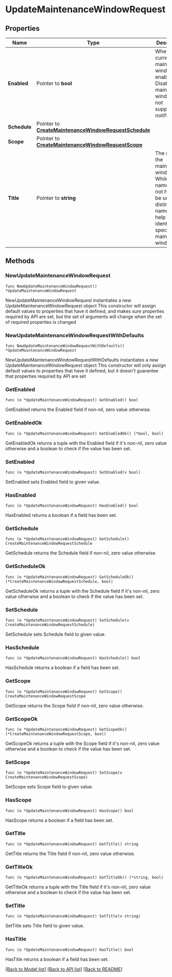 # UpdateMaintenanceWindowRequest

## Properties

Name | Type | Description | Notes
------------ | ------------- | ------------- | -------------
**Enabled** | Pointer to **bool** | Whether the current maintenance window is enabled. Disabled maintenance windows do not suppress notifications. | [optional] 
**Schedule** | Pointer to [**CreateMaintenanceWindowRequestSchedule**](CreateMaintenanceWindowRequestSchedule.md) |  | [optional] 
**Scope** | Pointer to [**CreateMaintenanceWindowRequestScope**](CreateMaintenanceWindowRequestScope.md) |  | [optional] 
**Title** | Pointer to **string** | The name of the maintenance window. While this name does not have to be unique, a distinctive name can help you identify a specific maintenance window. | [optional] 

## Methods

### NewUpdateMaintenanceWindowRequest

`func NewUpdateMaintenanceWindowRequest() *UpdateMaintenanceWindowRequest`

NewUpdateMaintenanceWindowRequest instantiates a new UpdateMaintenanceWindowRequest object
This constructor will assign default values to properties that have it defined,
and makes sure properties required by API are set, but the set of arguments
will change when the set of required properties is changed

### NewUpdateMaintenanceWindowRequestWithDefaults

`func NewUpdateMaintenanceWindowRequestWithDefaults() *UpdateMaintenanceWindowRequest`

NewUpdateMaintenanceWindowRequestWithDefaults instantiates a new UpdateMaintenanceWindowRequest object
This constructor will only assign default values to properties that have it defined,
but it doesn't guarantee that properties required by API are set

### GetEnabled

`func (o *UpdateMaintenanceWindowRequest) GetEnabled() bool`

GetEnabled returns the Enabled field if non-nil, zero value otherwise.

### GetEnabledOk

`func (o *UpdateMaintenanceWindowRequest) GetEnabledOk() (*bool, bool)`

GetEnabledOk returns a tuple with the Enabled field if it's non-nil, zero value otherwise
and a boolean to check if the value has been set.

### SetEnabled

`func (o *UpdateMaintenanceWindowRequest) SetEnabled(v bool)`

SetEnabled sets Enabled field to given value.

### HasEnabled

`func (o *UpdateMaintenanceWindowRequest) HasEnabled() bool`

HasEnabled returns a boolean if a field has been set.

### GetSchedule

`func (o *UpdateMaintenanceWindowRequest) GetSchedule() CreateMaintenanceWindowRequestSchedule`

GetSchedule returns the Schedule field if non-nil, zero value otherwise.

### GetScheduleOk

`func (o *UpdateMaintenanceWindowRequest) GetScheduleOk() (*CreateMaintenanceWindowRequestSchedule, bool)`

GetScheduleOk returns a tuple with the Schedule field if it's non-nil, zero value otherwise
and a boolean to check if the value has been set.

### SetSchedule

`func (o *UpdateMaintenanceWindowRequest) SetSchedule(v CreateMaintenanceWindowRequestSchedule)`

SetSchedule sets Schedule field to given value.

### HasSchedule

`func (o *UpdateMaintenanceWindowRequest) HasSchedule() bool`

HasSchedule returns a boolean if a field has been set.

### GetScope

`func (o *UpdateMaintenanceWindowRequest) GetScope() CreateMaintenanceWindowRequestScope`

GetScope returns the Scope field if non-nil, zero value otherwise.

### GetScopeOk

`func (o *UpdateMaintenanceWindowRequest) GetScopeOk() (*CreateMaintenanceWindowRequestScope, bool)`

GetScopeOk returns a tuple with the Scope field if it's non-nil, zero value otherwise
and a boolean to check if the value has been set.

### SetScope

`func (o *UpdateMaintenanceWindowRequest) SetScope(v CreateMaintenanceWindowRequestScope)`

SetScope sets Scope field to given value.

### HasScope

`func (o *UpdateMaintenanceWindowRequest) HasScope() bool`

HasScope returns a boolean if a field has been set.

### GetTitle

`func (o *UpdateMaintenanceWindowRequest) GetTitle() string`

GetTitle returns the Title field if non-nil, zero value otherwise.

### GetTitleOk

`func (o *UpdateMaintenanceWindowRequest) GetTitleOk() (*string, bool)`

GetTitleOk returns a tuple with the Title field if it's non-nil, zero value otherwise
and a boolean to check if the value has been set.

### SetTitle

`func (o *UpdateMaintenanceWindowRequest) SetTitle(v string)`

SetTitle sets Title field to given value.

### HasTitle

`func (o *UpdateMaintenanceWindowRequest) HasTitle() bool`

HasTitle returns a boolean if a field has been set.


[[Back to Model list]](../README.md#documentation-for-models) [[Back to API list]](../README.md#documentation-for-api-endpoints) [[Back to README]](../README.md)


